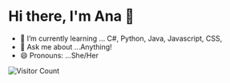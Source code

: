 # Hi there, I'm Ana 👋
- 🌱 I’m currently learning ... C#, Python, Java, Javascript, CSS,  
- 💬 Ask me about ...Anything!
- 😄 Pronouns: ...She/Her





![Visitor Count](https://profile-counter.glitch.me/TheGloriousGenesis/count.svg)
<!--
**TheGloriousGenesis/TheGloriousGenesis** is a ✨ _special_ ✨ repository because its `README.md` (this file) appears on your GitHub profile.

Here are some ideas to get you started:

- 🔭 I’m currently working on ...
- 🌱 I’m currently learning ...
- 👯 I’m looking to collaborate on ...
- 🤔 I’m looking for help with ...
- 💬 Ask me about ...
- 📫 How to reach me: ...
- 😄 Pronouns: ...
- ⚡ Fun fact: ...
-->
